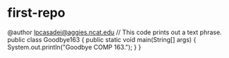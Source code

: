 # first-repo
@author lpcasadei@aggies.ncat.edu
// This code prints out a text phrase.
public class Goodbye163 {
  public static void main(String[] args) {
    System.out.println("Goodbye COMP 163.");
  }
}
